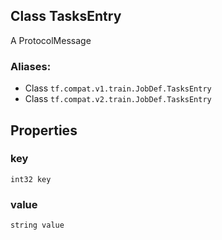## Class TasksEntry
A ProtocolMessage
### Aliases:
- Class `tf.compat.v1.train.JobDef.TasksEntry`
- Class `tf.compat.v2.train.JobDef.TasksEntry`
## Properties
### key
`int32 key`
### value
`string value`
